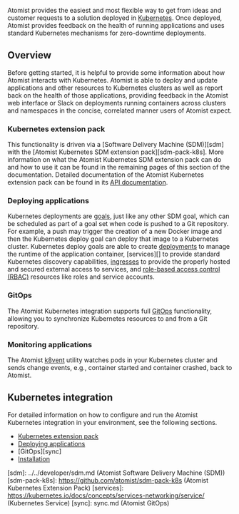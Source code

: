 Atomist provides the easiest and most flexible way to get from ideas
and customer requests to a solution deployed in
[Kubernetes][kubernetes].  Once deployed, Atomist provides feedback on
the health of running applications and uses standard Kubernetes
mechanisms for zero-downtime deployments.

## Overview

Before getting started, it is helpful to provide some information
about how Atomist interacts with Kubernetes.  Atomist is able to
deploy and update applications and other resources to Kubernetes
clusters as well as report back on the health of those applications,
providing feedback in the Atomist web interface or Slack on
deployments running containers across clusters and namespaces in the
concise, correlated manner users of Atomist expect.

### Kubernetes extension pack

This functionality is driven via a [Software Delivery Machine
(SDM)][sdm] with the [Atomist Kubernetes SDM extension
pack][sdm-pack-k8s].  More information on what the Atomist Kubernetes
SDM extension pack can do and how to use it can be found in the
remaining pages of this section of the documentation.  Detailed
documentation of the Atomist Kubernetes extension pack can be found in
its [API documentation][api].

### Deploying applications

Kubernetes deployments are [goals][], just like any other SDM goal,
which can be scheduled as part of a goal set when code is pushed to a
Git repository.  For example, a push may trigger the creation of a new
Docker image and then the Kubernetes deploy goal can deploy that image
to a Kubernetes cluster.  Kubernetes deploy goals are able to create
[deployments][] to manage the runtime of the application container,
[services][] to provide standard Kubernetes discovery capabilities,
[ingresses][] to provide the properly hosted and secured external
access to services, and [role-based access control (RBAC)][rbac]
resources like roles and service accounts.

### GitOps

The Atomist Kubernetes integration supports full [GitOps][gitops]
functionality, allowing you to synchronize Kubernetes resources to and
from a Git repository.

### Monitoring applications

The Atomist [k8vent][] utility watches pods in your Kubernetes cluster
and sends change events, e.g., container started and container
crashed, back to Atomist.

## Kubernetes integration

For detailed information on how to configure and run the Atomist
Kubernetes integration in your environment, see the following
sections.

* [Kubernetes extension pack][k8s-pack]
* [Deploying applications][deploy]
* [GitOps][sync]
* [Installation][install]

[api]: https://atomist.github.io/sdm-pack-k8s/ (Atomist Kubernetes Extension Pack API Documentation)
[deploy]: deploy.md (Kubernetes Deploy Goal)
[deployments]: https://kubernetes.io/docs/concepts/workloads/controllers/deployment/ (Kubernetes Deployment)
[gitops]: sync.md (Atomist GitOps)
[goals]: ../../developer/goal.md (SDM Goals)
[ingresses]: https://kubernetes.io/docs/concepts/services-networking/ingress/ (Kubernetes Ingress)
[install]: install.md (Installing Atomist Utilities in Kubernetes)
[k8s-pack]: pack.md (Atomist Kubernetes SDM extension pack)
[k8vent]: https://github.com/atomist/k8vent (Atomist k8vent)
[kubernetes]: https://kubernetes.io/ (Kubernetes)
[rbac]: https://kubernetes.io/docs/reference/access-authn-authz/rbac/ (Kubernetes RBAC)
[sdm]: ../../developer/sdm.md (Atomist Software Delivery Machine (SDM))
[sdm-pack-k8s]: https://github.com/atomist/sdm-pack-k8s (Atomist Kubernetes Extension Pack)
[services]: https://kubernetes.io/docs/concepts/services-networking/service/ (Kubernetes Service)
[sync]: sync.md (Atomist GitOps)
